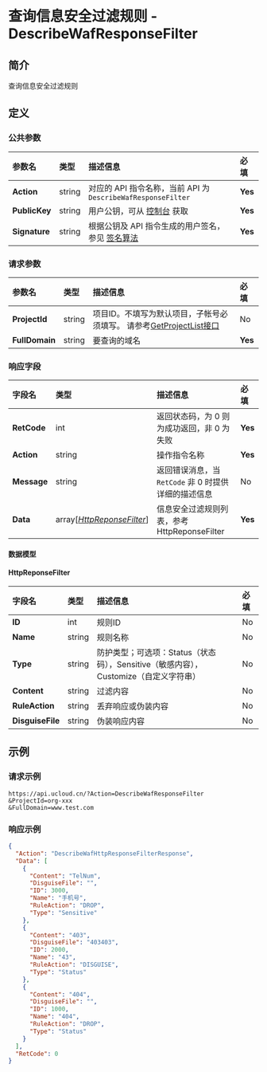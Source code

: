 # 查询信息安全过滤规则 - DescribeWafResponseFilter

## 简介

查询信息安全过滤规则









## 定义

### 公共参数

| 参数名 | 类型 | 描述信息 | 必填 |
|:---|:---|:---|:---|
| **Action**     | string  | 对应的 API 指令名称，当前 API 为 `DescribeWafResponseFilter`                        | **Yes** |
| **PublicKey**  | string  | 用户公钥，可从 [控制台](https://console.ucloud.cn/uapi/apikey) 获取                                             | **Yes** |
| **Signature**  | string  | 根据公钥及 API 指令生成的用户签名，参见 [签名算法](api/summary/signature.md)  | **Yes** |

### 请求参数

| 参数名 | 类型 | 描述信息 | 必填 |
|:---|:---|:---|:---|
| **ProjectId** | string | 项目ID。不填写为默认项目，子帐号必须填写。 请参考[GetProjectList接口](api/summary/get_project_list) |No|
| **FullDomain** | string | 要查询的域名 |**Yes**|

### 响应字段

| 字段名 | 类型 | 描述信息 | 必填 |
|:---|:---|:---|:---|
| **RetCode** | int | 返回状态码，为 0 则为成功返回，非 0 为失败 |**Yes**|
| **Action** | string | 操作指令名称 |**Yes**|
| **Message** | string | 返回错误消息，当 `RetCode` 非 0 时提供详细的描述信息 |No|
| **Data** | array[[*HttpReponseFilter*](#HttpReponseFilter)] | 信息安全过滤规则列表，参考HttpReponseFilter |**Yes**|

#### 数据模型


#### HttpReponseFilter

| 字段名 | 类型 | 描述信息 | 必填 |
|:---|:---|:---|:---|
| **ID** | int | 规则ID |No|
| **Name** | string | 规则名称 |No|
| **Type** | string | 防护类型；可选项：Status（状态码），Sensitive（敏感内容），Customize（自定义字符串） |No|
| **Content** | string | 过滤内容 |No|
| **RuleAction** | string | 丢弃响应或伪装内容 |No|
| **DisguiseFile** | string | 伪装响应内容 |No|

## 示例

### 请求示例
    
```
https://api.ucloud.cn/?Action=DescribeWafResponseFilter
&ProjectId=org-xxx
&FullDomain=www.test.com
```

### 响应示例
    
```json
{
  "Action": "DescribeWafHttpResponseFilterResponse",
  "Data": [
    {
      "Content": "TelNum",
      "DisguiseFile": "",
      "ID": 3000,
      "Name": "手机号",
      "RuleAction": "DROP",
      "Type": "Sensitive"
    },
    {
      "Content": "403",
      "DisguiseFile": "403403",
      "ID": 2000,
      "Name": "43",
      "RuleAction": "DISGUISE",
      "Type": "Status"
    },
    {
      "Content": "404",
      "DisguiseFile": "",
      "ID": 1000,
      "Name": "404",
      "RuleAction": "DROP",
      "Type": "Status"
    }
  ],
  "RetCode": 0
}
```





